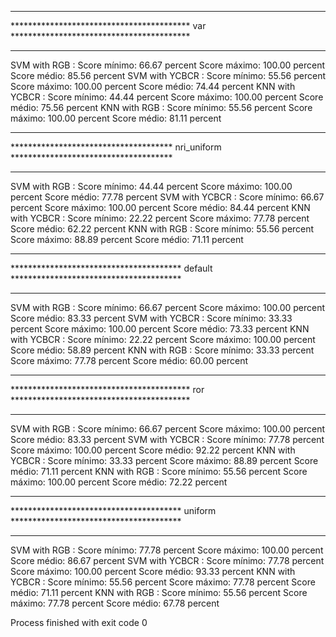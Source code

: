 ***************************************************************************************
***************************************** var *****************************************
***************************************************************************************
SVM with RGB :
Score mínimo: 66.67 percent 
Score máximo: 100.00 percent 
Score médio: 85.56 percent
SVM with YCBCR :
Score mínimo: 55.56 percent 
Score máximo: 100.00 percent 
Score médio: 74.44 percent
KNN with YCBCR :
Score mínimo: 44.44 percent 
Score máximo: 100.00 percent 
Score médio: 75.56 percent
KNN with RGB :
Score mínimo: 55.56 percent 
Score máximo: 100.00 percent 
Score médio: 81.11 percent

***************************************************************************************
************************************* nri_uniform *************************************
***************************************************************************************
SVM with RGB :
Score mínimo: 44.44 percent 
Score máximo: 100.00 percent 
Score médio: 77.78 percent
SVM with YCBCR :
Score mínimo: 66.67 percent 
Score máximo: 100.00 percent 
Score médio: 84.44 percent
KNN with YCBCR :
Score mínimo: 22.22 percent 
Score máximo: 77.78 percent 
Score médio: 62.22 percent
KNN with RGB :
Score mínimo: 55.56 percent 
Score máximo: 88.89 percent 
Score médio: 71.11 percent

***************************************************************************************
*************************************** default ***************************************
***************************************************************************************
SVM with RGB :
Score mínimo: 66.67 percent 
Score máximo: 100.00 percent 
Score médio: 83.33 percent
SVM with YCBCR :
Score mínimo: 33.33 percent 
Score máximo: 100.00 percent 
Score médio: 73.33 percent
KNN with YCBCR :
Score mínimo: 22.22 percent 
Score máximo: 100.00 percent 
Score médio: 58.89 percent
KNN with RGB :
Score mínimo: 33.33 percent 
Score máximo: 77.78 percent 
Score médio: 60.00 percent

***************************************************************************************
***************************************** ror *****************************************
***************************************************************************************
SVM with RGB :
Score mínimo: 66.67 percent 
Score máximo: 100.00 percent 
Score médio: 83.33 percent
SVM with YCBCR :
Score mínimo: 77.78 percent 
Score máximo: 100.00 percent 
Score médio: 92.22 percent
KNN with YCBCR :
Score mínimo: 33.33 percent 
Score máximo: 88.89 percent 
Score médio: 71.11 percent
KNN with RGB :
Score mínimo: 55.56 percent 
Score máximo: 100.00 percent 
Score médio: 72.22 percent

***************************************************************************************
*************************************** uniform ***************************************
***************************************************************************************
SVM with RGB :
Score mínimo: 77.78 percent 
Score máximo: 100.00 percent 
Score médio: 86.67 percent
SVM with YCBCR :
Score mínimo: 77.78 percent 
Score máximo: 100.00 percent 
Score médio: 93.33 percent
KNN with YCBCR :
Score mínimo: 55.56 percent 
Score máximo: 77.78 percent 
Score médio: 71.11 percent
KNN with RGB :
Score mínimo: 55.56 percent 
Score máximo: 77.78 percent 
Score médio: 67.78 percent

Process finished with exit code 0
